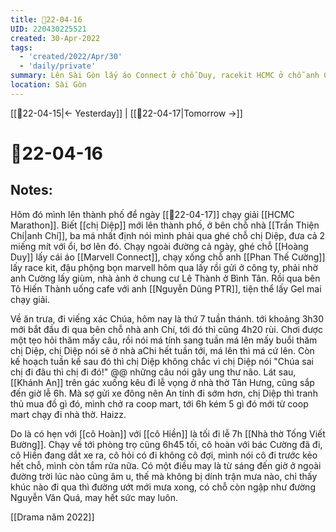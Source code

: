 ```yaml
---
title: 📝22-04-16
UID: 220430225521
created: 30-Apr-2022
tags:
  - 'created/2022/Apr/30'
  - 'daily/private'
summary: Lên Sài Gòn lấy áo Connect ở chỗ Duy, racekit HCMC ở chỗ anh Cường
location: Sài Gòn
---
```

[[📝22-04-15|<- Yesterday]] | [[📝22-04-17|Tomorrow ->]]
# 📝22-04-16

## Notes:
Hôm đó mình lên thành phố để ngày [[📝22-04-17]] chạy giải [[HCMC Marathon]]. Biết [[chị Diệp]] mới lên thành phố, ở bên chỗ nhà [[Trần Thiện Chí|anh Chí]], ba má nhất định nói mình phải qua ghé chỗ chị Diệp, đưa cả 2 miếng mít với ổi, bơ lên đó. Chạy ngoài đường cả ngày, ghé chỗ [[Hoàng Duy]] lấy cái áo [[Marvell Connect]], chạy xống chỗ anh [[Phan Thế Cường]] lấy race kit, đậu phộng bọn marvell  hôm qua lấy rồi gửi ở công ty, phải nhờ anh Cường lấy giùm, nhà ảnh ở chung cư Lê Thành ở Bình Tân. Rồi qua bên Tô Hiến Thành uống cafe với anh [[Nguyễn Dũng PTR]], tiện thể lấy Gel mai chạy giải.

Về ăn trưa, đi viếng xác Chúa, hôm nay là thứ 7 tuần thánh.
tới khoảng 3h30 mới bắt đầu đi qua bên chỗ nhà anh Chí, tới đó thì cũng 4h20 rùi. Chơi được một tẹo hỏi thăm mấy câu, rồi nói má tính sang tuần má lên mấy buổi thăm chị Diệp, chị Diệp nói sẽ ở nhà aChi hết tuần tới, má lên thì má cứ lên. Còn kế hoạch tuần kế sau đó thì chị Diệp không chắc vì chị Diệp nói "Chúa sai chị đi đâu thì chị đi đó!" @@ những câu nói gây ung thư não. Lát sau, [[Khánh An]] trên gác xuống kêu đi lễ vọng ở nhà thờ Tân Hưng, cũng sắp đến giờ lễ 6h. Mà sợ gửi xe đông nên An tính đi sớm hơn, chị Diệp thì tranh thủ mua đồ gì đó, mình chở ra coop mart, tới 6h kém 5 gì đó mới từ coop mart chạy đi nhà thờ. Haizz. 

Do là có hẹn với [[cô Hoàn]] với [[cô Hiền]] là tối đi lễ 7h [[Nhà thờ Tống Viết Bường]]. Chạy về tới phòng trọ cũng 6h45 tối, cô hoàn với bác Cường đã đi, cô Hiền đang dắt xe ra, cô hỏi có đi không cô đợi, mình nói cô đi trước kẻo hết chỗ, mình còn tắm rửa nữa. Có một điều may là từ sáng đến giờ ở ngoài đường trời lúc nào cũng âm u, thế mà không bị dính trận mưa nào, chỉ thấy khúc nào đi qua thì đường ướt mới mưa xong, có chỗ còn ngập như đường Nguyễn Văn Quá, may hết sức may luôn.

[[Drama năm 2022]]
